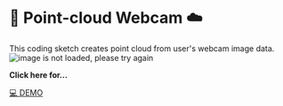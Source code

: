 # 📸 Point-cloud Webcam ☁️ <br>
This coding sketch creates point cloud from user's webcam image data.
![image is not loaded, please try again](./assets/point-cloud-webcam.gif)
<br>

**Click here for...**

>
[💻 DEMO](https://junebee66.github.io/co-vision/)<br/> 
<!-- [DEMO](https://junebee66.github.io/Point-cloud-Webcam/index.html) -->
